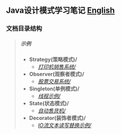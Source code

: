 ## Java设计模式学习笔记 [English](https://github.com/Sinton/DesignPatterns/blob/master/README_EN.md)
### 文档目录结构
> ##### 示例
> - **Strategy(策略模式)/**
>   - *[打印机销售系统/](https://github.com/Sinton/DesignPatterns/blob/master/Strategy/PrinterSalesSystem/README.md)*
> - **Observer(观察者模式)/**
>   - *[股票交易系统/](https://github.com/Sinton/DesignPatterns/blob/master/Observer/StockTradingSystem/README.md)*
> - **Singleton(单例模式)/**
>   - *[线程示例/](https://github.com/Sinton/DesignPatterns/blob/master/Singleton/ThreadDemo/README.md)*
> - **State(状态模式)/**
>   - *[自动售货机/](https://github.com/Sinton/DesignPatterns/blob/master/State/VendingMachine/README.md)*
> - **Decorator(装饰者模式)/**
>   - *[IO流文本读写替换示例/](https://github.com/Sinton/DesignPatterns/blob/master/Decorator/IODemo/README.md)*
